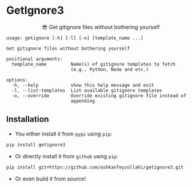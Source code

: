 # GetIgnore3

<p align="center">😎 Get gitignore files without bothering yourself</p>

```
usage: getignore [-h] [-l] [-o] [template_name ...]

Get gitignore files without bothering yourself

positional arguments:
  template_name         Name(s) of gitignore templates to fetch
                        (e.g., Python, Node and etc.)

options:
  -h, --help            show this help message and exit
  -l, --list-templates  List available gitignore templates
  -o, --override        Override existing gitignore file instead of
                        appending
```

## Installation

- You either install it from `pypi` using `pip`:

```bash
pip install getignore3
```

- Or directly install it from `github` using `pip`:

```bash
pip install git+https://github.com/ashkanfeyzollahi/getignore3.git
```

- Or even build it from source!
